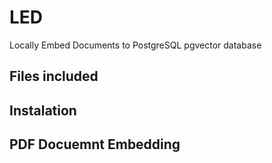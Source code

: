 # LED
Locally Embed Documents to PostgreSQL pgvector database

## Files included

## Instalation

## PDF Docuemnt Embedding 
